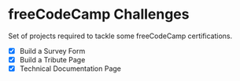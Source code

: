 # freeCodeCamp Challenges

Set of projects required to tackle some freeCodeCamp certifications.

- [x] Build a Survey Form
- [x] Build a Tribute Page
- [x] Technical Documentation Page
